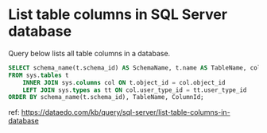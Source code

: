 # List table columns in SQL Server database

Query below lists all table columns in a database.

``` sql
SELECT schema_name(t.schema_id) AS SchemaName, t.name AS TableName, col.column_id AS ColumnId, col.name AS ColumnName, tt.name as DataType, col.max_length AS [MaxLength], col.[precision] AS [Precision]
FROM sys.tables t
	INNER JOIN sys.columns col ON t.object_id = col.object_id
	LEFT JOIN sys.types as tt ON col.user_type_id = tt.user_type_id
ORDER BY schema_name(t.schema_id), TableName, ColumnId;
```

ref: https://dataedo.com/kb/query/sql-server/list-table-columns-in-database